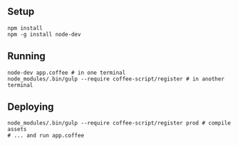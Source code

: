 Setup
-----

    npm install
    npm -g install node-dev

Running
-------

    node-dev app.coffee # in one terminal
    node_modules/.bin/gulp --require coffee-script/register # in another terminal

Deploying
---------

    node_modules/.bin/gulp --require coffee-script/register prod # compile assets
    # ... and run app.coffee
